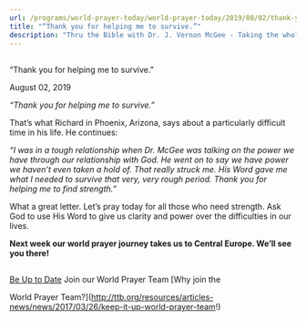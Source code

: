 ```yaml
---
url: /programs/world-prayer-today/world-prayer-today/2019/08/02/thank-you-for-helping-me-to-survive-
title: "“Thank you for helping me to survive.”"
description: "Thru the Bible with Dr. J. Vernon McGee - Taking the whole Word to the whole world"
---
```







## 
 “Thank you for helping me to survive.”


August 02, 2019




*“Thank you for helping me to survive.”*


That’s what Richard in Phoenix, Arizona, says about a particularly difficult time in his life. He continues:


*“I was in a tough relationship when Dr. McGee was talking on the power we have through our relationship with God. He went on to say we have power we haven’t even taken a hold of. That really struck me. His Word gave me what I needed to survive that very, very rough period. Thank you for helping me to find strength.”*


What a great letter. Let’s pray today for all those who need strength. Ask God to use His Word to give us clarity and power over the difficulties in our lives.


**Next week our world prayer journey takes us to Central Europe. We’ll see you there!**







## 




[Be Up to Date](http://feeds.feedburner.com/WorldPrayerToday "World Prayer Today RSS Feed")
Join our World Prayer Team
[Why join the  

World Prayer Team?](http://ttb.org/resources/articles-news/news/2017/03/26/keep-it-up-world-prayer-team!)




